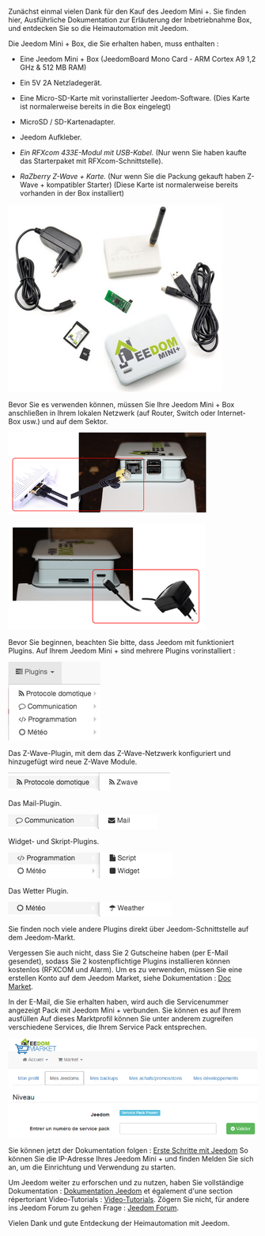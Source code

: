 Zunächst einmal vielen Dank für den Kauf des Jeedom Mini +. Sie finden hier,
Ausführliche Dokumentation zur Erläuterung der Inbetriebnahme
Box, und entdecken Sie so die Heimautomation mit Jeedom.

Die Jeedom Mini + Box, die Sie erhalten haben, muss enthalten :

-   Eine Jeedom Mini + Box (JeedomBoard Mono Card - ARM Cortex A9 1,2 GHz
    & 512 MB RAM)

-   Ein 5V 2A Netzladegerät.

-   Eine Micro-SD-Karte mit vorinstallierter Jeedom-Software. (Dies
    Karte ist normalerweise bereits in die Box eingelegt)

-   MicroSD / SD-Kartenadapter.

-   Jeedom Aufkleber.

-   *Ein RFXcom 433E-Modul mit USB-Kabel.* (Nur wenn Sie haben
    kaufte das Starterpaket mit RFXcom-Schnittstelle).

-   *RaZberry Z-Wave + Karte.* (Nur wenn Sie die Packung gekauft haben
    Z-Wave + kompatibler Starter) (Diese Karte ist normalerweise bereits vorhanden
    in der Box installiert)

![mini.demarrage01](images/mini.demarrage01.png)

Bevor Sie es verwenden können, müssen Sie Ihre Jeedom Mini + Box anschließen
in Ihrem lokalen Netzwerk (auf Router, Switch oder Internet-Box usw.) und
auf dem Sektor.

![mini.demarrage02](images/mini.demarrage02.png)

![mini.demarrage03](images/mini.demarrage03.png)

Bevor Sie beginnen, beachten Sie bitte, dass Jeedom mit funktioniert
Plugins. Auf Ihrem Jeedom Mini + sind mehrere Plugins vorinstalliert :

![mini.demarrage04](images/mini.demarrage04.png)

Das Z-Wave-Plugin, mit dem das Z-Wave-Netzwerk konfiguriert und hinzugefügt wird
neue Z-Wave Module.

![mini.demarrage05](images/mini.demarrage05.png)

Das Mail-Plugin.

![mini.demarrage06](images/mini.demarrage06.png)

Widget- und Skript-Plugins.

![mini.demarrage07](images/mini.demarrage07.png)

Das Wetter Plugin.

![mini.demarrage08](images/mini.demarrage08.png)

Sie finden noch viele andere Plugins direkt über
Jeedom-Schnittstelle auf dem Jeedom-Markt.

Vergessen Sie auch nicht, dass Sie 2 Gutscheine haben
(per E-Mail gesendet), sodass Sie 2 kostenpflichtige Plugins installieren können
kostenlos (RFXCOM und Alarm). Um es zu verwenden, müssen Sie eine erstellen
Konto auf dem Jeedom Market, siehe Dokumentation : [Doc
Market](https://doc.jeedom.com/de_DE/premiers-pas/index).

In der E-Mail, die Sie erhalten haben, wird auch die Servicenummer angezeigt
Pack mit Jeedom Mini + verbunden. Sie können es auf Ihrem ausfüllen
Auf dieses Marktprofil können Sie unter anderem zugreifen
verschiedene Services, die Ihrem Service Pack entsprechen.

![mini.demarrage09](images/mini.demarrage09.png)

Sie können jetzt der Dokumentation folgen : [Erste Schritte mit
Jeedom](https://doc.jeedom.com/de_DE/premiers-pas/index)
So können Sie die IP-Adresse Ihres Jeedom Mini + und finden
Melden Sie sich an, um die Einrichtung und Verwendung zu starten.

Um Jeedom weiter zu erforschen und zu nutzen, haben Sie
vollständige Dokumentation : [Dokumentation
Jeedom](https://jeedom.fr/doc) et également d'une section répertoriant
Video-Tutorials : [Video-Tutorials](https://doc.jeedom.com/de_DE/presentation/index#tocAnchor-1-3).
Zögern Sie nicht, für andere ins Jeedom Forum zu gehen
Frage : [Jeedom Forum](https://www.jeedom.com/forum/).

Vielen Dank und gute Entdeckung der Heimautomation mit Jeedom.
